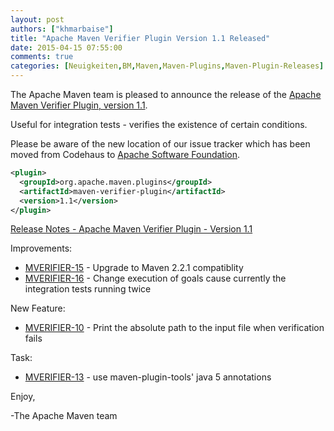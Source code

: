 ```yaml
---
layout: post
authors: ["khmarbaise"]
title: "Apache Maven Verifier Plugin Version 1.1 Released"
date: 2015-04-15 07:55:00
comments: true
categories: [Neuigkeiten,BM,Maven,Maven-Plugins,Maven-Plugin-Releases]
---
```

The Apache Maven team is pleased to announce the release of the 
[Apache Maven Verifier Plugin, version 1.1](https://maven.apache.org/plugins/maven-verifier-plugin).

Useful for integration tests - verifies the existence of certain conditions.

Please be aware of the new location of our issue tracker
which has been moved from Codehaus to [Apache Software Foundation](https://issues.apache.org/jira/browse/MJAVADOC).

```xml
<plugin>
  <groupId>org.apache.maven.plugins</groupId>
  <artifactId>maven-verifier-plugin</artifactId>
  <version>1.1</version>
</plugin>
```

<!-- more -->

[Release Notes - Apache Maven Verifier Plugin - Version 1.1](https://issues.apache.org/jira/secure/ReleaseNote.jspa?projectId=12318120&version=12331744)

Improvements:

 * [MVERIFIER-15](https://issues.apache.org/jira/browse/MVERIFIER-15) - Upgrade to Maven 2.2.1 compatiblity
 * [MVERIFIER-16](https://issues.apache.org/jira/browse/MVERIFIER-16) - Change execution of goals cause currently the integration tests running twice

New Feature:

 * [MVERIFIER-10](https://issues.apache.org/jira/browse/MVERIFIER-10) - Print the absolute path to the input file when verification fails

Task:

 * [MVERIFIER-13](https://issues.apache.org/jira/browse/MVERIFIER-13) - use maven-plugin-tools' java 5 annotations


Enjoy,

-The Apache Maven team

